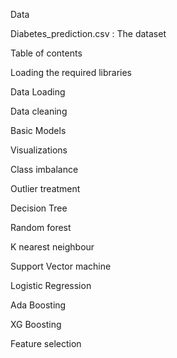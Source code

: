 Data

Diabetes_prediction.csv : The dataset


Table of contents

Loading the required libraries

Data Loading

Data cleaning

Basic Models

Visualizations

Class imbalance

Outlier treatment

Decision Tree

Random forest

K nearest neighbour

Support Vector machine

Logistic Regression

Ada Boosting

XG Boosting

Feature selection
